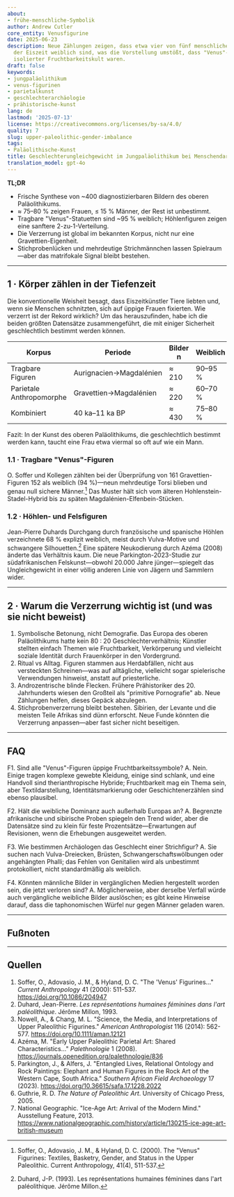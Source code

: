 ```yaml
---
about:
- frühe-menschliche-Symbolik
author: Andrew Cutler
core_entity: Venusfigurine
date: 2025-06-23
description: Neue Zählungen zeigen, dass etwa vier von fünf menschlichen Bildern aus
  der Eiszeit weiblich sind, was die Vorstellung umstößt, dass "Venus"-Figurinen ein
  isolierter Fruchtbarkeitskult waren.
draft: false
keywords:
- jungpaläolithikum
- venus-figurinen
- parietalkunst
- geschlechterarchäologie
- prähistorische-kunst
lang: de
lastmod: '2025-07-13'
license: https://creativecommons.org/licenses/by-sa/4.0/
quality: 7
slug: upper-paleolithic-gender-imbalance
tags:
- Paläolithische-Kunst
title: Geschlechterungleichgewicht im Jungpaläolithikum bei Menschendarstellungen
translation_model: gpt-4o
---
```


**TL;DR**
- Frische Synthese von ~400 diagnostizierbaren Bildern des oberen Paläolithikums.
- ≈ 75–80 % zeigen Frauen, ≤ 15 % Männer, der Rest ist unbestimmt.
- Tragbare "Venus"-Statuetten sind ~95 % weiblich; Höhlenfiguren zeigen eine sanftere 2-zu-1-Verteilung.
- Die Verzerrung ist global im bekannten Korpus, nicht nur eine Gravettien-Eigenheit.
- Stichprobenlücken und mehrdeutige Strichmännchen lassen Spielraum—aber das matrifokale Signal bleibt bestehen.

---

## 1 · Körper zählen in der Tiefenzeit

Die konventionelle Weisheit besagt, dass Eiszeitkünstler Tiere liebten und, wenn sie Menschen schnitzten, sich auf üppige Frauen fixierten. Wie verzerrt ist der Rekord wirklich?
Um das herauszufinden, habe ich die beiden größten Datensätze zusammengeführt, die mit einiger Sicherheit geschlechtlich bestimmt werden können.

| Korpus | Periode | Bilder n | Weiblich | Männlich | Unbestimmt |
|--------|--------|----------|--------|------|--------|
| Tragbare Figuren | Aurignacien→Magdalénien | ≈ 210 | 90–95 % | ≤ 5 % | < 5 % |
| Parietale Anthropomorphe | Gravettien→Magdalénien | ≈ 220 | 60–70 % | 15–20 % | 15–25 % |
| Kombiniert | 40 ka–11 ka BP | ≈ 430 | 75–80 % | 10–15 % | ≈ 10 % |

Fazit: In der Kunst des oberen Paläolithikums, die geschlechtlich bestimmt werden kann, taucht eine Frau etwa viermal so oft auf wie ein Mann.

### 1.1 · Tragbare "Venus"-Figuren

O. Soffer und Kollegen zählten bei der Überprüfung von 161 Gravettien-Figuren 152 als weiblich (94 %)—neun mehrdeutige Torsi blieben und genau null sichere Männer.[^soffer] Das Muster hält sich vom älteren Hohlenstein-Stadel-Hybrid bis zu späten Magdalénien-Elfenbein-Stücken.

### 1.2 · Höhlen- und Felsfiguren

Jean-Pierre Duhards Durchgang durch französische und spanische Höhlen verzeichnete 68 % explizit weiblich, meist durch Vulva-Motive und schwangere Silhouetten.[^duhard] Eine spätere Neukodierung durch Azéma (2008) änderte das Verhältnis kaum.
Die neue Parkington-2023-Studie zur südafrikanischen Felskunst—obwohl 20.000 Jahre jünger—spiegelt das Ungleichgewicht in einer völlig anderen Linie von Jägern und Sammlern wider.

---

## 2 · Warum die Verzerrung wichtig ist (und was sie nicht beweist)

1. Symbolische Betonung, nicht Demografie. Das Europa des oberen Paläolithikums hatte kein 80 : 20 Geschlechterverhältnis; Künstler stellten einfach Themen wie Fruchtbarkeit, Verkörperung und vielleicht soziale Identität durch Frauenkörper in den Vordergrund.
2. Ritual vs Alltag. Figuren stammen aus Herdabfällen, nicht aus versteckten Schreinen—was auf alltägliche, vielleicht sogar spielerische Verwendungen hinweist, anstatt auf priesterliche.
3. Androzentrische blinde Flecken. Frühere Prähistoriker des 20. Jahrhunderts wiesen den Großteil als "primitive Pornografie" ab. Neue Zählungen helfen, dieses Gepäck abzulegen.
4. Stichprobenverzerrung bleibt bestehen. Sibirien, der Levante und die meisten Teile Afrikas sind dünn erforscht. Neue Funde könnten die Verzerrung anpassen—aber fast sicher nicht beseitigen.

---

## FAQ

F1. Sind alle "Venus"-Figuren üppige Fruchtbarkeitssymbole?
A. Nein. Einige tragen komplexe gewebte Kleidung, einige sind schlank, und eine Handvoll sind therianthropische Hybride; Fruchtbarkeit mag ein Thema sein, aber Textildarstellung, Identitätsmarkierung oder Geschichtenerzählen sind ebenso plausibel.

F2. Hält die weibliche Dominanz auch außerhalb Europas an?
A. Begrenzte afrikanische und sibirische Proben spiegeln den Trend wider, aber die Datensätze sind zu klein für feste Prozentsätze—Erwartungen auf Revisionen, wenn die Erhebungen ausgeweitet werden.

F3. Wie bestimmen Archäologen das Geschlecht einer Strichfigur?
A. Sie suchen nach Vulva-Dreiecken, Brüsten, Schwangerschaftswölbungen oder angehängten Phalli; das Fehlen von Genitalien wird als unbestimmt protokolliert, nicht standardmäßig als weiblich.

F4. Könnten männliche Bilder in vergänglichen Medien hergestellt worden sein, die jetzt verloren sind?
A. Möglicherweise, aber derselbe Verfall würde auch vergängliche weibliche Bilder auslöschen; es gibt keine Hinweise darauf, dass die taphonomischen Würfel nur gegen Männer geladen waren.

---

## Fußnoten

[^soffer]: Soffer, O., Adovasio, J. M., & Hyland, D. C. (2000). The "Venus" Figurines: Textiles, Basketry, Gender, and Status in the Upper Paleolithic. Current Anthropology, 41(4), 511-537.

[^duhard]: Duhard, J-P. (1993). Les représentations humaines féminines dans l'art paléolithique. Jérôme Millon.

---

## Quellen

1. Soffer, O., Adovasio, J. M., & Hyland, D. C. "The 'Venus' Figurines…" *Current Anthropology* 41 (2000): 511-537. https://doi.org/10.1086/204947
2. Duhard, Jean-Pierre. *Les représentations humaines féminines dans l'art paléolithique*. Jérôme Millon, 1993.
3. Nowell, A., & Chang, M. L. "Science, the Media, and Interpretations of Upper Paleolithic Figurines." *American Anthropologist* 116 (2014): 562-577. https://doi.org/10.1111/aman.12121
4. Azéma, M. "Early Upper Paleolithic Parietal Art: Shared Characteristics…" *Palethnologie* 1 (2008). https://journals.openedition.org/palethnologie/836
5. Parkington, J., & Alfers, J. "Entangled Lives, Relational Ontology and Rock Paintings: Elephant and Human Figures in the Rock Art of the Western Cape, South Africa." *Southern African Field Archaeology* 17 (2023). https://doi.org/10.36615/safa.17.1228.2022
6. Guthrie, R. D. *The Nature of Paleolithic Art*. University of Chicago Press, 2005.
7. National Geographic. "Ice-Age Art: Arrival of the Modern Mind." Ausstellung Feature, 2013. https://www.nationalgeographic.com/history/article/130215-ice-age-art-british-museum